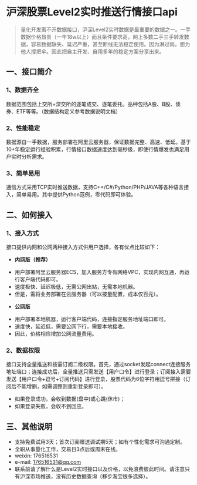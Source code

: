 # 沪深股票Level2实时推送行情接口api
> 量化开发离不开数据接口，沪深Level2实时数据是最重要的数据之一。一手数据价格昂贵（一年18w以上）而且条件要求高，网上多数二手三手转发数据，容易数据缺失、延迟严重，甚至断线无法稳定使用。因为淋过雨，想为他人撑把伞。因此把自主开发、自用多年的稳定方案分享出来。

## 一、接口简介
### 1、数据齐全
数据范围包括上交所+深交所的逐笔成交、逐笔委托。品种包括A股、B股、债券、ETF等等。（数据结构定义参考数据说明文档）
### 2、性能稳定
数据源自一手数据，服务部署在阿里云服务器，保证数据完整、高速、低延。基于10+年稳定运行经验积累，行情接口数据速度达到毫秒级，即使行情爆发也满足用户实时分析需求。
### 3、简单易用
通信方式采用TCP实时推送数据，支持C++/C#/Python/PHP/JAVA等各种语言接入，简单易用。其中提供Python范例，零代码即可体验。

## 二、如何接入
### 1、接入方式
接口提供内网和公网两种接入方式供用户选择，各有优点比较如下：

- **内网版（推荐）**
 * 用户部署阿里云服务器ECS，加入服务方专有网络VPC，实现内网互通，再运行客户端代码即可。
 * 速度极快、延迟极低，无需公网出站，无需本地机器。
 * 但是，需将业务部署在云服务器（可以按量配置，成本仅百元）。

- **公网版**
 * 用户部署本地机器，运行客户端代码，连接指定服务地址端口即可。
 * 速度快，延迟低，需要公网下行，需要本地接收。
 * 因此，价格相应增加公网流量费用。

### 2、数据权限
接口支持全量推送和按需订阅二级权限。首先，通过socket发起connect连接服务地址端口；连接成功后，全量推送只需发送【用户口令】进行登录；订阅接入需要发送【用户口令+逗号+订阅代码】进行登录，股票代码为6位字符用逗号拼接（订阅后不能增删，如需调整则重新登录即可）。

- 如果登录成功，会收到数据(盘中)或心跳(休市)；
- 如果登录失败，会收不到回应。

## 三、其他说明
- 支持免费试用3天；首次订阅赠送调试期5天；如有个性化需求可沟通定制。
- 全职从事量化工作，交易日3点后或周末在线。
- weixin: 176516531
- e-mail: 176516531@qq.com
- 联系前请了解什么是Level2实时接口以及价格，以免浪费彼此时间。请注意只有沪深市场推送，没有历史数据查询（移步淘宝很多选择）。

